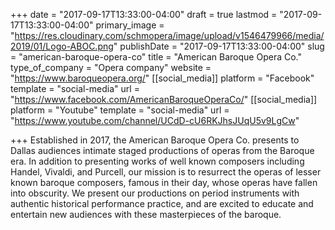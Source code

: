 +++
date = "2017-09-17T13:33:00-04:00"
draft = true
lastmod = "2017-09-17T13:33:00-04:00"
primary_image = "https://res.cloudinary.com/schmopera/image/upload/v1546479966/media/2019/01/Logo-ABOC.png"
publishDate = "2017-09-17T13:33:00-04:00"
slug = "american-baroque-opera-co"
title = "American Baroque Opera Co."
type_of_company = "Opera company"
website = "https://www.baroqueopera.org/"
[[social_media]]
platform = "Facebook"
template = "social-media"
url = "https://www.facebook.com/AmericanBaroqueOperaCo/"
[[social_media]]
platform = "Youtube"
template = "social-media"
url = "https://www.youtube.com/channel/UCdD-cU6RKJhsJUqU5v9LgCw"

+++
Established in 2017, the American Baroque Opera Co. presents to Dallas audiences intimate staged productions of operas from the Baroque era.   In addition to presenting works of well known composers including Handel, Vivaldi, and Purcell, our mission is to resurrect the operas of lesser known baroque composers, famous in their day, whose operas have fallen into obscurity.  We present our productions on period instruments with authentic historical performance practice, and are excited to educate and entertain new audiences with these masterpieces of the baroque.